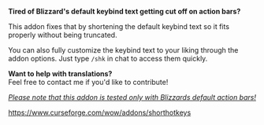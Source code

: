 **Tired of Blizzard's default keybind text getting cut off on action bars?**

This addon fixes that by shortening the default keybind text so it fits properly without being truncated.

You can also fully customize the keybind text to your liking through the addon options. Just type `/shk` in chat to access them quickly.

**Want to help with translations?**  
Feel free to contact me if you'd like to contribute!

<ins>_Please note that this addon is tested only with Blizzards default action bars!_<ins>

https://www.curseforge.com/wow/addons/shorthotkeys
